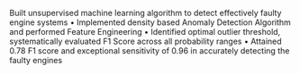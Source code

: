 Built unsupervised machine learning algorithm to detect effectively faulty engine systems 
•	Implemented density based Anomaly Detection Algorithm and performed Feature  Engineering
•	Identified optimal outlier threshold, systematically evaluated F1 Score across all probability ranges
•	Attained 0.78 F1 score and exceptional sensitivity of 0.96 in accurately detecting the faulty engines

